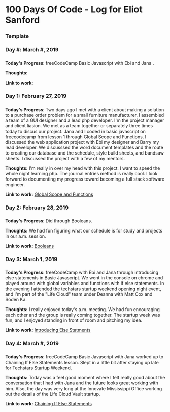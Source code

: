 # 100 Days Of Code - Log for Eliot Sanford

### Template
### Day #: March #, 2019
#####

**Today's Progress**: freeCodeCamp Basic Javascript with Ebi and Jana . 

**Thoughts:** 

**Link to work:** <a href="#"></a>

### Day 1: February 27, 2019
#####

**Today's Progress**: Two days ago I met with a client about making a solution to a purchase order problem for a small furniture manufacturer. I assembled a team of a GUI designer and a lead php developer. I'm the project manager and client liasion. We met as a team together or separately three times today to discus our project. Jana and I coded in basic javascript on freecodecamp from lesson 1 through Global Scope and Functions. I discussed the web application project with Ebi my designer and Barry my lead developer. We discusssed the word document templates and the route to creating our database and the schedule, style build sheets, and bandsaw sheets. I discussed the project with a few of my mentors. 

**Thoughts:** I'm really in over my head with this project. I want to speed the whole night learning php. The journal entries method is really cool. I look forward to documenting my progress toward becoming a full stack software engineer. 

**Link to work:** <a href="https://techieeliot.github.io/100-days-of-code/global-scope-and-functions.json">Global Scope and Functions</a>

### Day 2: February 28, 2019
#####

**Today's Progress**: Did through Booleans.

**Thoughts:** We had fun figuring what our schedule is for study and projects in our a.m. session.

**Link to work:** <a href="https://learn.freecodecamp.org/javascript-algorithms-and-data-structures/basic-javascript/understanding-boolean-values">Booleans</a>

### Day 3: March 1, 2019
#####

**Today's Progress**: freeCodeCamp with Ebi and Jana through introducing else statements in Basic Javascript. We went in the console on chrome and played around with global variables and functions with if else statements. In the evening I attended the techstars startup weekend opening night event, and I'm part of the "Life Cloud" team under Deanna with Matt Cox and Soden Ka.

**Thoughts:** I really enjoyed today's a.m. meeting. We had fun encouraging each other and the group is really coming together. The startup week was fun, and I enjoyed standing in front of room and pitching my idea.

**Link to work:** <a href="https://learn.freecodecamp.org/javascript-algorithms-and-data-structures/basic-javascript/introducing-else-statements">Introducing Else Statments</a>

### Day 4: March #, 2019
#####

**Today's Progress**: freeCodeCamp Basic Javascript with Jana worked up to Chaining If Else Statements lesson. Slept in a little bit after staying up late for Techstars Startup Weekend.

**Thoughts:** Today was a feel good moment where I felt really good about the conversation that I had with Jana and the future looks great working with him. Also, the day was very long at the Innovate Mississippi Office working out the details of the Life Cloud Vault startup.

**Link to work:** <a href="https://learn.freecodecamp.org/javascript-algorithms-and-data-structures/basic-javascript/chaining-if-else-statements">Chaining If Else Statements</a>





      

